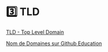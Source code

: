 # :three: TLD 

[TLD - Top Level Domain](https://en.wikipedia.org/wiki/Top-level_domain)

[Nom de Domaines sur Github Education](https://education.github.com/pack?sort=popularity&tag=Domains)





